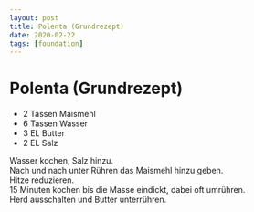 ```yaml
---
layout: post
title: Polenta (Grundrezept)
date: 2020-02-22
tags: [foundation]
---
```

# Polenta (Grundrezept)

- 2 Tassen Maismehl
- 6 Tassen Wasser
- 3 EL Butter
- 2 EL Salz

Wasser kochen, Salz hinzu.  
Nach und nach unter Rühren das Maismehl hinzu geben.  
Hitze reduzieren.  
15 Minuten kochen bis die Masse eindickt, dabei oft umrühren.  
Herd ausschalten und Butter unterrühren.  
